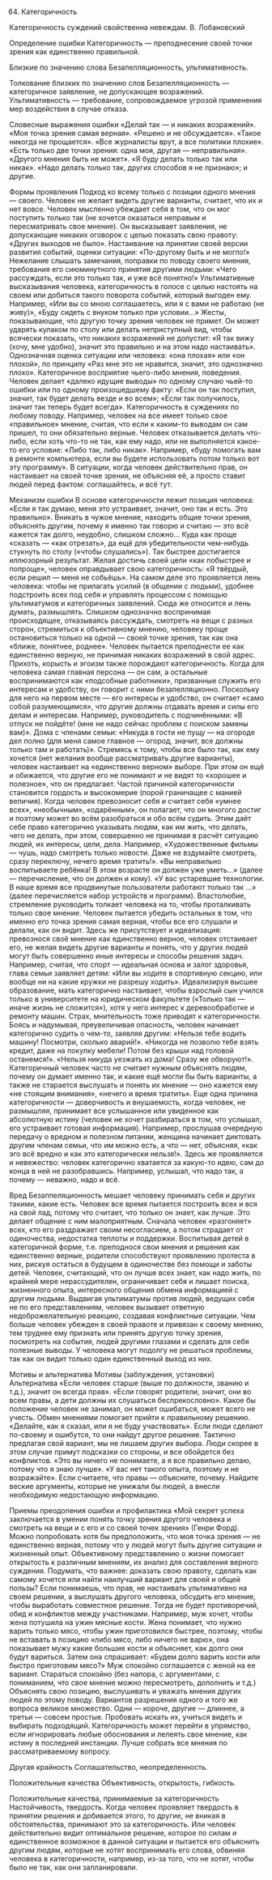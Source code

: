 ﻿64. Категоричность

Категоричность суждений свойственна невеждам.
В. Лобановский

Определение ошибки
Категоричность — преподнесение своей точки зрения как единственно правильной.

Близкие по значению слова
Безапелляционность, ультимативность.

Толкование близких по значению слов
Безапелляционность — категоричное заявление, не допускающее возражений.
Ультимативность — требование, сопровождаемое угрозой применения мер воздействия в случае отказа.

Словесные выражения ошибки
«Делай так — и никаких возражений».
«Моя точка зрения самая верная».
«Решено и не обсуждается».
«Такое никогда не прощается».
«Все журналисты врут, а все политики плохие».
«Есть только две точки зрения: одна моя, другая — неправильная».
«Другого мнения быть не может».
«Я буду делать только так или никак».
«Надо делать только так, других способов я не признаю»; и другие.

Формы проявления
Подход ко всему только с позиции одного мнения — своего. Человек не желает видеть другие варианты, считает, что их и нет вовсе.
Человек мысленно убеждает себя в том, что он мог поступить только так (не хочется оказаться неправым и пересматривать свое мнение). Он высказывает заявления, не допускающие никаких оговорок с целью показать свою правоту: «Других выходов не было».
Настаивание на принятии своей версии развития событий, оценки ситуации: «По-другому быть и не могло!»
Нежелание слышать замечания, поправки по поводу своего мнения, требования его сиюминутного принятия другими людьми: «Чего рассуждать, если это только так, и уже всё понятно!»
Ультимативные высказывания человека, категоричность в голосе с целью настоять на своем или добиться такого поворота событий, который выгоден ему. Например, «Или вы со мною соглашаетесь, или я с вами не работаю (не живу)», «Буду сидеть с внуком только при условии...»
Жесты, показывающие, что другую точку зрения человек не примет. Он может ударять кулаком по столу или делать неприступный вид, чтобы всячески показать, что никаких возражений не допустит: «Я так вижу (хочу, мне удобно), значит это правильно и на этом надо настаивать».
Однозначная оценка ситуации или человека: «она плохая» или «он плохой», по принципу «Раз мне это не нравится, значит, это однозначно плохо».
Категоричное восприятие чьего-либо мнения, поведения. Человек делает «далеко идущие выводы» по одному случаю чьей-то ошибки или по одному произошедшему факту: «Если он так поступил, значит, так будет делать везде и во всем»; «Если так получилось, значит так теперь будет всегда».
Категоричность в суждениях по любому поводу. Например, человек на все имеет только свое «правильное» мнение, считая, что если к каким-то выводам он сам пришел, то они обязательно верные.
Человек отказывается делать что-либо, если хоть что-то не так, как ему надо, или не выполняется какое-то его условие: «Либо так, либо никак». Например, «буду помогать вам в ремонте компьютера, если вы будете использовать потом только вот эту программу».
В ситуации, когда человек действительно прав, он настаивает на своей точке зрения, не объясняя её, а просто ставит людей перед фактом: соглашайтесь, и всё тут.

Механизм ошибки
В основе категоричности лежит позиция человека: «Если я так думаю, меня это устраивает, значит, оно так и есть. Это правильно».
Вникать в чужое мнение, находить общие точки зрения, объяснять другим, почему я именно так говорю и считаю — это всё кажется так долго, неудобно, слишком сложно... Куда как проще «сказать — «как отрезать», да ещё для убедительности чем-нибудь стукнуть по столу («чтобы слушались»). Так быстрее достигается иллюзорный результат. Желая достичь своей цели «как побыстрее и попроще», человек оправдывает свою категоричность: «Я твёрдый, если решил — меня не собьёшь». На самом деле это проявляется лень человека: чтобы не прилагать усилий (в общении с людьми), удобнее подстроить всех под себя и управлять процессом с помощью ультиматумов и категоричных заявлений.
Сюда же относится и лень думать, размышлять. Слишком однозначно воспринимая происходящее, отказываясь рассуждать, смотреть на вещи с разных сторон, стремиться к объективному мнению, человеку проще остановиться только на одной — своей точке зрения, так как она «ближе, понятнее, роднее». Человек пытается преподнести ее как единственно верную, не принимая никаких возражений в свой адрес.
Прихоть, корысть и эгоизм также порождают категоричность. Когда для человека самая главная персона — он сам, а остальные воспринимаются как «подсобные работники», призванные служить его интересам и удобству, он говорит с ними безапелляционно. Поскольку для него на первом месте — его интересы и удобство, он считает «само собой разумеющимся», что другие должны отдавать время и силы его делам и интересам. Например, руководитель с подчинёнными: «В отпуск не пойдёте! (мне не надо сейчас проблем с поиском замены вам)». Дома с членами семьи: «Никуда в гости не пущу — на огороде дел полно (для меня самое главное — огород, значит, все должны только там и работать)».
Стремясь к тому, чтобы все было так, как ему хочется (нет желания вообще рассматривать другие варианты), человек настаивает на «единственно верном» выборе. При этом он ещё и обижается, что другие его не понимают и не видят то «хорошее и полезное», что он предлагает.
Частой причиной категоричности становится гордость и высокомерие (порой граничащее с манией величия). Когда человек превозносит себя и считает себя «умнее всех», «необычным», «одарённым», он полагает, что он многого достиг и поэтому может во всём разобраться и обо всём судить. Этим даёт себе право категорично указывать людям, как им жить, что делать, чего не делать, при этом, совершенно не принимая в расчёт ситуацию людей, их интересы, цели, дела. Например, «Художественные фильмы — чушь, надо смотреть только новости. Даже не вздумайте смотреть, сразу переключу, нечего время тратить!». «Вы неправильно воспитываете ребёнка! В этом возрасте он должен уже уметь...» (далее — перечисление, что он должен и кому). «У вас устаревшие технологии. В наше время все продвинутые пользователи работают только так ...» (далее перечисляется набор устройств и программ).
Властолюбие, стремление руководить толкает человека на то, чтобы проталкивать только свое мнение. Человек пытается убедить остальных в том, что именно его точка зрения самая верная, чтобы все его слушали и делали, как он видит.
Здесь же присутствует и идеализация: превознося своё мнение как единственно верное, человек отстаивает его, не желая видеть другие варианты и понять, что у других людей могут быть совершенно иные интересы и способы решения задач. Например, считая, что спорт — идеальная основа и залог здоровья, глава семьи заявляет детям: «Или вы ходите в спортивную секцию, или вообще ни на какие кружки не разрешу ходить». Идеализируя высшее образование, мать категорично настаивает, чтобы взрослый сын учился только в университете на юридическом факультете («Только так — иначе жизнь не сложится»), хотя у него интерес к деревообработке и ремонту машин.
Страх, мнительность тоже приводят к категоричности. Боясь и надумывая, преувеличивая опасность, человек начинает категорично судить о чем-то, заявляя другим: «Нельзя тебе водить машину! Посмотри, сколько аварий!». «Никогда не позволю тебе взять кредит, даже на покупку мебели! Потом без крыши над головой останемся!». «Нельзя никуда уезжать из дома! Сразу же обворуют!».
Категоричный человек часто не считает нужным объяснять людям, почему он думает именно так, и какие ещё могли бы быть варианты, а также не старается выслушать и понять их мнение — оно кажется ему «не стоящим внимания», «нечего и время тратить».
Еще одна причина категоричности — доверчивость и внушаемость, когда человек, не размышляя, принимает все услышанное или увиденное как абсолютную истину (человек не хочет разбираться в том, что услышал, его устраивает готовая информация). Например, прослушав очередную передачу о вредном и полезном питании, женщина начинает диктовать другим членам семьи, что им можно есть, а что — нет, объясняя, «как эго всё вредно и как это категорически нельзя!». Здесь же проявляется и невежество: человек категорично хватается за какую-то идею, сам до конца в ней не разобравшись. Например, услышал, что надо так, а почему — неважно, надо и всё.

Вред
Безаппеляционность мешает человеку принимать себя и других такими, какие есть. Человек все время пытается построить всех и вся на свой лад, потому что считает, что только он знает, как лучше. Это делает общение с ним малоприятным. Сначала человек «разгоняет» всех, кто его раздражает своим несогласием, а потом страдает от одиночества, недостатка теплоты и поддержки.
Воспитывая детей в категоричной форме, т.е. преподнося свои мнения и решения как единственно верные, родители способствуют проявлению протеста в них, рискуя остаться в будущем в одиночестве без помощи и заботы детей.
Человек, считающий, что он лучше всех знает, как надо жить, по крайней мере нерассудителен, ограничивает себя и лишает поиска, жизненного опыта, интересного общения обмена информацией с другим людьми.
Выдвигая ультиматумы против людей, ведущих себя не по его представлениям, человек вызывает ответную недоброжелательную реакцию, создавая конфликтные ситуации.
Чем больше человек убежден в своей правоте и привязан к своему мнению, тем труднее ему признать или принять другую точку зрения, посмотреть на события, людей другими глазами и сделать для себя полезные выводы.
У человека могут подолгу не решаться проблемы, так как он видит только один единственный выход из них.

Мотивы и альтернатива
Мотивы (заблуждения, установки)	Альтернатива
«Если человек старше (выше по должности, званию и т.д.), значит он всегда прав».
«Если говорят родители, значит, они во всем правы, а дети должны их слушаться беспрекословно».	Какое бы положение человек не занимал, он может ошибаться, может всего не учесть. Обмен мнениями помогает прийти к правильному решению.
«Делайте, как я сказал, или я не буду участвовать».	Если люди сделают по-своему и ошибутся, то они найдут другое решение. Тактично предлагая свой вариант, мы не лишаем других выбора. Люди скорее в этом случае примут подсказки со стороны, и все обойдется без конфликтов.
«Это вы ничего не понимаете, а я все правильно делаю, потому что я знаю лучше».
«У вас нет такого опыта, поэтому и не возражайте».	Если считаете, что правы — объясните, почему. Найдите веские аргументы, которые не унижали бы людей, а внесли необходимую недостающую информацию.

Приемы преодоления ошибки и профилактика
«Мой секрет успеха заключается в умении понять точку зрения другого человека и смотреть на вещи и с его и со своей точек зрения» (Генри Форд).
Можно попробовать хотя бы предположить, что моя точка зрения — не единственно верная, потому что у людей могут быть другие ситуации и жизненный опыт.
Объективному представлению о жизни помогает открытость к различным мнениям, их анализ для составления верного суждения.
Подумать, что важнее: доказать свою правоту, сделать как самому хочется или найти наилучший вариант для своей и общей пользы?
Если понимаешь, что прав, не настаивать ультимативно на своем решении, а выслушать другого человека, обсудить его мнение, чтобы выработать совместное решение. Тогда не будет противоречий, обид и конфликтов между участниками. Например, муж хочет, чтобы жена потушила на ужин мясные кости. Жена понимает, что нужно варить только мясо, чтобы ужин приготовился быстрее, поэтому, чтобы не вставать в позицию «либо мясо, либо ничего не варю», она показывает мужу какие большие кости и объясняет, как долго они будут вариться. Затем она спрашивает: «Будем долго варить кости или быстро приготовим мясо?» Муж спокойно соглашается с женой на ее вариант.
Стараться спокойно (без напора, с аргументами, с пониманием, что свое мнение можно пересмотреть, дополнить и т.д.) Объяснять свою позицию, выслушивать и уважать мнения других людей по этому поводу.
Вариантов разрешения одного и того же вопроса великое множество. Одни — короче, другие — длиннее, а третьи — совсем простые. Пробовать искать их, учиться видеть и выбирать подходящий.
Категоричность может перейти в упрямство, если игнорировать любые обоснования и лелеять свое мнение, как истину в последней инстанции. Лучше собрать все мнения по рассматриваемому вопросу.

Другая крайность
Соглашательство, неопределенность.

Положительные качества
Объективность, открытость, гибкость.

Положительные качества, принимаемые за категоричность
Настойчивость, твердость. Когда человек проявляет твердость в принятии решения и добивается этого, то другие, не вникая в обстоятельства, принимают это за категоричность. Или человек действительно видит оптимальное решение, которое по силам и единственное возможное в данной ситуации и пытается его объяснить другим людям, которые не хотят воспринимать его слова, обвиняя человека в категоричности, например, из-за того, что не хотят, чтобы было не так, как они запланировали. 

